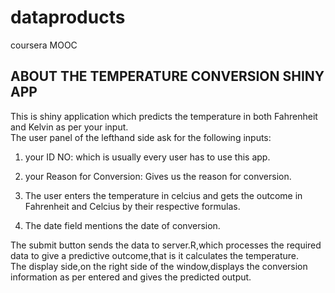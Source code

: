 # dataproducts
coursera MOOC
## ABOUT THE TEMPERATURE CONVERSION SHINY APP  

This is shiny application which predicts the temperature in both Fahrenheit and Kelvin as per your input.  
The user panel of the lefthand side ask for the following inputs:  
1) your ID NO: which is usually every user has to use this app.  

2) your Reason for Conversion: Gives us the reason for conversion.  

3) The user enters the temperature in celcius and gets the outcome in Fahrenheit and Celcius by their respective formulas.  

4) The date field mentions the date of conversion.  

The submit button sends the data to server.R,which processes the required data to  give a predictive outcome,that is it calculates the temperature.  
The display side,on the right side of the window,displays the conversion information as  per entered and gives the predicted output.
